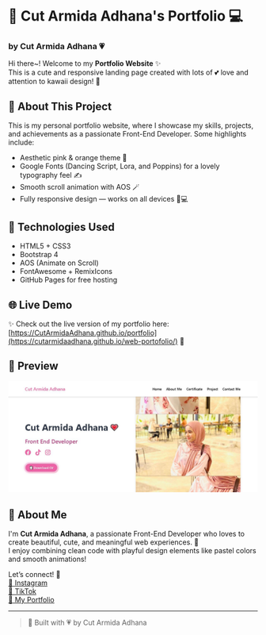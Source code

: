 # 🌸 **Cut Armida Adhana's Portfolio** 💻  
### by **Cut Armida Adhana** 💗

Hi there~! Welcome to my **Portfolio Website** ✨  
This is a cute and responsive landing page created with lots of 💕 love and attention to kawaii design! 🌷

## 🍱 **About This Project**  
This is my personal portfolio website, where I showcase my skills, projects, and achievements as a passionate Front-End Developer. Some highlights include:
- Aesthetic pink & orange theme 🎨
- Google Fonts (Dancing Script, Lora, and Poppins) for a lovely typography feel ✍️
- Smooth scroll animation with AOS 🪄
- Fully responsive design — works on all devices 📱💻

## 💖 **Technologies Used**  
- HTML5 + CSS3  
- Bootstrap 4  
- AOS (Animate on Scroll)  
- FontAwesome + RemixIcons  
- GitHub Pages for free hosting  

## 🌐 **Live Demo**  
✨ Check out the live version of my portfolio here:  
[https://CutArmidaAdhana.github.io/portfolio](https://cutarmidaadhana.github.io/web-portofolio/) 💖



## 📸 **Preview**  
![Portfolio Website Screenshot](portofolio.JPG)  


## 🧁 **About Me**  
I'm **Cut Armida Adhana**, a passionate Front-End Developer who loves to create beautiful, cute, and meaningful web experiences. 🌸  
I enjoy combining clean code with playful design elements like pastel colors and smooth animations!  

Let’s connect! 💬  
[🌷 Instagram](https://www.instagram.com/ctrmdhn_)  
[🌸 TikTok](https://www.tiktok.com/@cutarmidaadhanaa)  
[🌼 My Portfolio](https://cutarmidaadhana.github.io/web-portofolio/)

---

> 🍡 Built with 💗 by Cut Armida Adhana
